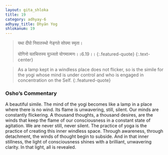 ```yaml
---
layout: gita_shloka
title: 19
category: adhyay-6
adhyay_title: Dhyān Yog
shlokanum: 19
---
```


> यथा दीपो निवातस्थो नेङ्गते सोपमा स्मृता।<br><br>योगिनो यतचित्तस्य युञ्जतो योगमात्मनः।।6.19।।
{:.featured-quote} 
{:.text-center}

> As a lamp kept in a windless place does not flicker, so is the simile for the yogi whose mind is under control and who is engaged in concentration on the Self.
{:.featured-quote}

### Osho’s Commentary
A beautiful simile. The mind of the yogi becomes like a lamp in a place where there is no wind. Its flame is unwavering, still, silent.
Our minds are constantly flickering. A thousand thoughts, a thousand desires, are the winds that keep the flame of our consciousness in a constant state of agitation. We are never still, never silent.
The practice of yoga is the practice of creating this inner windless space. Through awareness, through detachment, the winds of thought begin to subside. And in that inner stillness, the light of consciousness shines with a brilliant, unwavering clarity. In that light, all is revealed.
